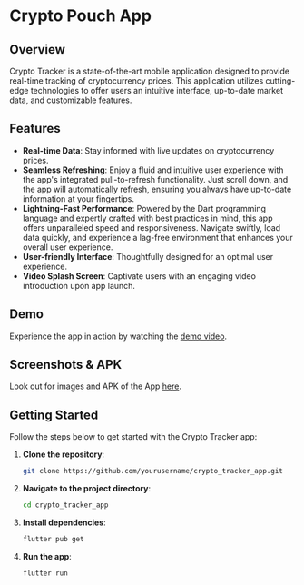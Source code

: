 # Crypto Pouch App

## Overview

Crypto Tracker is a state-of-the-art mobile application designed to provide real-time tracking of cryptocurrency prices. This application utilizes cutting-edge technologies to offer users an intuitive interface, up-to-date market data, and customizable features.

## Features

- **Real-time Data**: Stay informed with live updates on cryptocurrency prices.
- **Seamless Refreshing**: Enjoy a fluid and intuitive user experience with the app's integrated pull-to-refresh functionality. Just scroll down, and the app will automatically refresh, ensuring you always have up-to-date information at your fingertips.
- **Lightning-Fast Performance**: Powered by the Dart programming language and expertly crafted with best practices in mind, this app offers unparalleled speed and responsiveness. Navigate swiftly, load data quickly, and experience a lag-free environment that enhances your overall user experience.
- **User-friendly Interface**: Thoughtfully designed for an optimal user experience.
- **Video Splash Screen**: Captivate users with an engaging video introduction upon app launch.

## Demo

Experience the app in action by watching the [demo video](https://drive.google.com/file/d/1mdPKF2LlWXKMykfmSkF6xEypcuS0h72W/view?usp=sharing](https://drive.google.com/file/d/1cF3V7ALZazaozKzLiSZlXH6ZONSoaMsm/view?usp=sharing)).

## Screenshots & APK

Look out for images and APK of the App [here](https://drive.google.com/file/d/1cF3V7ALZazaozKzLiSZlXH6ZONSoaMsm/view?usp=sharing](https://drive.google.com/file/d/1cF3V7ALZazaozKzLiSZlXH6ZONSoaMsm/view?usp=sharing)).


## Getting Started

Follow the steps below to get started with the Crypto Tracker app:

1. **Clone the repository**:
   ```bash
   git clone https://github.com/yourusername/crypto_tracker_app.git
1. **Navigate to the project directory**:
   ```bash
   cd crypto_tracker_app
1. **Install dependencies**:
   ```bash
   flutter pub get
1. **Run the app**:
   ```bash
   flutter run

